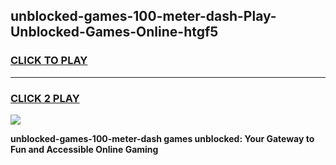 
## unblocked-games-100-meter-dash-Play-Unblocked-Games-Online-htgf5
<h3>
<a href="https://premium76.site?title=unblocked-games-100-meter-dash&ref=24A">CLICK TO PLAY</a></h3>
<hr>

<h3>
<a href="https://premium76.site?title=unblocked-games-100-meter-dash&ref=24A">CLICK 2 PLAY</a>
  
</h3>

<a href="https://premium76.site?title=unblocked-games-100-meter-dash&ref=24A"><img src="https://clearcache.store/games.png"></a>


**unblocked-games-100-meter-dash games unblocked: Your Gateway to Fun and Accessible Online Gaming**

